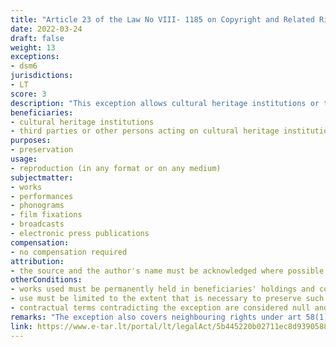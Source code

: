 ```yaml
---
title: "Article 23 of the Law No VIII- 1185 on Copyright and Related Rights"
date: 2022-03-24
draft: false
weight: 13
exceptions:
- dsm6
jurisdictions:
- LT
score: 3
description: "This exception allows cultural heritage institutions or third parties or other persons acting on their behalf and under their responsibility to reproduce works permanently held in their holdings and collections in any format or on any medium for the purposes of preservation of such works, and to the extent that is necessary to preserve such works. Contractual terms contradicting the exception are considered null and void." 
beneficiaries:
- cultural heritage institutions 
- third parties or other persons acting on cultural heritage institutions' behalf and under their responsibility
purposes: 
- preservation
usage:
- reproduction (in any format or on any medium)
subjectmatter:
- works
- performances
- phonograms
- film fixations 
- broadcasts
- electronic press publications
compensation:
- no compensation required
attribution: 
- the source and the author's name must be acknowledged where possible
otherConditions: 
- works used must be permanently held in beneficiaries' holdings and collections 
- use must be limited to the extent that is necessary to preserve such works
- contractual terms contradicting the exception are considered null and void
remarks: "The exception also covers neighbouring rights under art 58(1), p.4 of the Law, according to which it is allowed to 'reproduce an object of related rights permanently held in the collection or fonds of a cultural heritage institution, other than an object of related rights published on computer networks (the Internet), where a copy of the object of related rights is made in any format or medium for the purposes of preserving such works, and to the extent necessary for the preservation of such works'."
link: https://www.e-tar.lt/portal/lt/legalAct/5b445220b02711ec8d9390588bf2de65?fbclid=IwAR3VYCU1PkYTBB8CvLSym8WC_DtJewvA3EQj7Td0a1ksUEVWGbyHXtFpxqw
---
```

